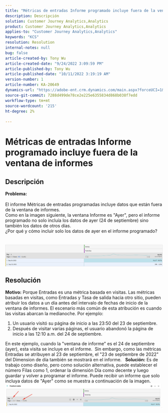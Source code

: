 ```yaml
---
title: "Métricas de entradas Informe programado incluye fuera de la ventana de informes"
description: Descripción
solution: Customer Journey Analytics,Analytics
product: Customer Journey Analytics,Analytics
applies-to: "Customer Journey Analytics,Analytics"
keywords: "KCS"
resolution: Resolution
internal-notes: null
bug: false
article-created-by: Tony Wu
article-created-date: "9/24/2022 3:09:59 PM"
article-published-by: Tony Wu
article-published-date: "10/11/2022 3:19:19 AM"
version-number: 1
article-number: KA-20649
dynamics-url: "https://adobe-ent.crm.dynamics.com/main.aspx?forceUCI=1&pagetype=entityrecord&etn=knowledgearticle&id=0d31ceec-1a3c-ed11-9db1-0022480869de"
source-git-commit: 7288d499de78ce2e225e6355834d868b038f7edd
workflow-type: tm+mt
source-wordcount: '215'
ht-degree: 2%

---
```


# Métricas de entradas Informe programado incluye fuera de la ventana de informes

## Descripción

<b>Problema:
<br> </b>
<br>El informe Métricas de entradas programadas incluye datos que están fuera de la ventana de informes.
<br>Como en la imagen siguiente, la ventana Informe es &quot;Ayer&quot;, pero el informe programado no solo incluía los datos de ayer (24 de septiembre) sino también los datos de otros días.
<br>¿Por qué y cómo incluir solo los datos de ayer en el informe programado?
<br> 
<br> 
<br>![](assets/___22f102a4-1b3c-ed11-9db1-0022480869de___.png)

## Resolución


<b>Motivo:</b>
Porque Entradas es una métrica basada en visitas.
Las métricas basadas en visitas, como Entradas y Tasa de salida hacia otro sitio, pueden atribuir los datos a un día antes del intervalo de fechas de inicio de la ventana de informes. El escenario más común de esta atribución es cuando las visitas abarcan la medianoche. Por ejemplo:

1. Un usuario visitó su página de inicio a las 23:50 del 23 de septiembre.
2. Después de visitar varias páginas, el usuario abandonó la página de inicio a las 12:10 a.m. del 24 de septiembre.


En este ejemplo, cuando la &quot;ventana de informe&quot; es el 24 de septiembre (ayer), esta visita se incluye en el informe. 
Sin embargo, como las métricas Entradas se atribuyen al 23 de septiembre, el &quot;23 de septiembre de 2022&quot; del Dimension de día también se mostrará en el informe.
 
<b>Solución:</b>
Es de trabajo como diseño, pero como solución alternativa, puede establecer el número Filas como 1, ordenar la dimensión Día como decente y luego guardar y volver a programar el informe. Puede recibir un informe que solo incluya datos de &quot;Ayer&quot; como se muestra a continuación de la imagen.
 
![](assets/0905936a-1b3c-ed11-9db1-0022480869de.png)
